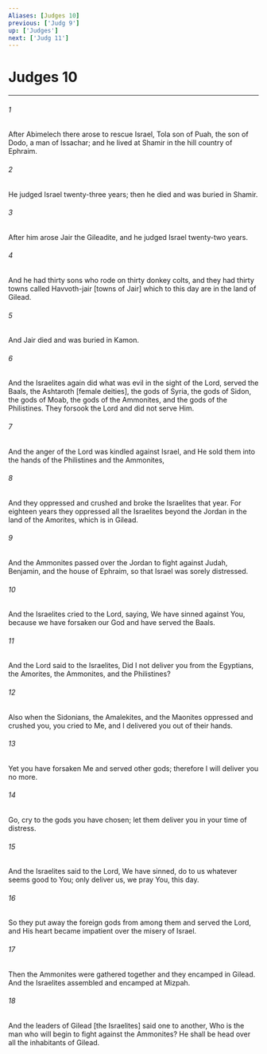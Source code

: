 ```yaml
---
Aliases: [Judges 10]
previous: ['Judg 9']
up: ['Judges']
next: ['Judg 11']
---
```

# Judges 10

***

###### 1 

After Abimelech there arose to rescue Israel, Tola son of Puah, the son of Dodo, a man of Issachar; and he lived at Shamir in the hill country of Ephraim. 

###### 2 

He judged Israel twenty-three years; then he died and was buried in Shamir. 

###### 3 

After him arose Jair the Gileadite, and he judged Israel twenty-two years. 

###### 4 

And he had thirty sons who rode on thirty donkey colts, and they had thirty towns called Havvoth-jair [towns of Jair] which to this day are in the land of Gilead. 

###### 5 

And Jair died and was buried in Kamon. 

###### 6 

And the Israelites again did what was evil in the sight of the Lord, served the Baals, the Ashtaroth [female deities], the gods of Syria, the gods of Sidon, the gods of Moab, the gods of the Ammonites, and the gods of the Philistines. They forsook the Lord and did not serve Him. 

###### 7 

And the anger of the Lord was kindled against Israel, and He sold them into the hands of the Philistines and the Ammonites, 

###### 8 

And they oppressed and crushed and broke the Israelites that year. For eighteen years they oppressed all the Israelites beyond the Jordan in the land of the Amorites, which is in Gilead. 

###### 9 

And the Ammonites passed over the Jordan to fight against Judah, Benjamin, and the house of Ephraim, so that Israel was sorely distressed. 

###### 10 

And the Israelites cried to the Lord, saying, We have sinned against You, because we have forsaken our God and have served the Baals. 

###### 11 

And the Lord said to the Israelites, Did I not deliver you from the Egyptians, the Amorites, the Ammonites, and the Philistines? 

###### 12 

Also when the Sidonians, the Amalekites, and the Maonites oppressed and crushed you, you cried to Me, and I delivered you out of their hands. 

###### 13 

Yet you have forsaken Me and served other gods; therefore I will deliver you no more. 

###### 14 

Go, cry to the gods you have chosen; let them deliver you in your time of distress. 

###### 15 

And the Israelites said to the Lord, We have sinned, do to us whatever seems good to You; only deliver us, we pray You, this day. 

###### 16 

So they put away the foreign gods from among them and served the Lord, and His heart became impatient over the misery of Israel. 

###### 17 

Then the Ammonites were gathered together and they encamped in Gilead. And the Israelites assembled and encamped at Mizpah. 

###### 18 

And the leaders of Gilead [the Israelites] said one to another, Who is the man who will begin to fight against the Ammonites? He shall be head over all the inhabitants of Gilead.
